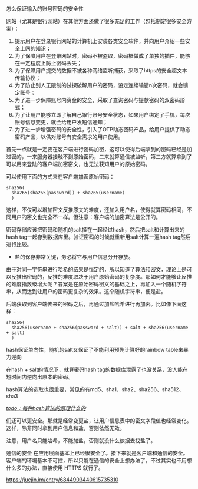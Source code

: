 怎么保证输入的账号密码的安全性

网站（尤其是银行网站）在其他方面还做了很多充足的工作（包括制定很多安全方案）：

1. 提示用户在登录银行网站的计算机上安装各类安全软件，并向用户介绍一些安全上网的知识；
2. 为了保障用户在登录网站时，密码不被盗取，密码框做成了单独的插件，能够在一定程度上防止密码丢失；
3. 为了保障用户提交的数据不被各种网络监听捕获，采取了https的安全超文本传输协议；
4. 为了防止别人无限制的试探破解用户的密码，设定连续输错n次密码，就会锁定账号；
5. 为了进一步保障账号内资金的安全，采取了查询密码与提款密码的双密码形式；
6. 为了让用户能够立即了解自己银行账号安全状态，如果用户绑定了手机，每次账号信息变更，就会给用户发短信通知；
7. 为了进一步增强密码的安全性，引入了OTP动态密码产品，给用户提供了动态密码产品，以供对账号有安全需求的用户使用。



首先一点就是一定要在客户端进行密码加密，这可以使得后端拿到的密码已经是加过密的，一来服务器接触不到原始密码，二来就算通信被监听，第三方就算拿到了可以用来登陆的客户端加密密文，也无法获知用户的原始密码。

可以使用下面的方式来在客户端加密原始密码：

```
sha256(
  sha265(sha265(password)) + sha265(username)
  )
```

这样，不仅可以增加密文反推原文的难度，还加入用户名，使得就算密码相同，不同用户的密文也完全不一样。但注意：客户端的加密算法是公开的。



密码存储应该把密码和随机的salt揉在一起经过hash，然后把salt和计算出来的hash tag一起存到数据库里。验证密码的时候就重新用salt计算一遍hash tag然后进行比较。

- 盐的保存非常关键，务必将它与用户信息分开存放。

由于对同一字符串进行哈希的结果是恒定的，所以知道了算法和密文，理论上是可以反推出密码的，反推的难度取决于用户原始密码的复杂度。那如何才能够让反推的难度指数级增大呢？答案是在原始密码密文的基础之上，再加入一个随机字符串，从而达到让用户的密码更复杂的效果。这个随机字符串，便是盐。

后端获取到客户端传来的密码之后，再通过加盐哈希进行再加密。比如像下面这样：

```
sha256(
  sha256(username + sha256(password + salt)) + salt + sha256(username + salt)
  )
```

hash保证单向性，随机的salt又保证了不能利用预先计算好的rainbow table来暴力逆向

在hash + salt的情况下，就算密码hash tag的数据库泄露了也没关系，没人能在短时间内逆向出原本的密码。



hash算法的选取也很重要，常见的有md5、sha1、sha2、sha256、sha512、sha3

<u>*todo：每种hash算法的原理什么的*</u>



们还可以更安全。那就是经常变更盐，让用户信息表中的密文字段值也经常变化。这样，除非同时拿到用户信息和盐，否则依然无效。



注意，用户名只能哈希，不能加盐，否则就没什么依据去找盐了。



通信的安全
在应用层面基本上已经很安全了。接下来就是客户端和通信的安全。客户端的环境基本不可控，所以只能在通信的安全上想办法了。不过其实也不用想什么多的办法，直接使用 HTTPS 就行了。

https://juejin.im/entry/6844903440615735310



